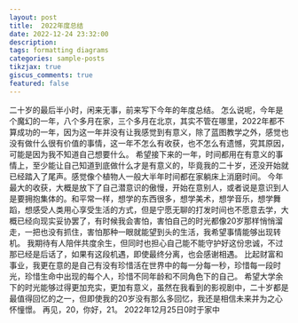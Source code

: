 ```yaml
---
layout: post
title:  2022年度总结
date: 2022-12-24 23:32:00
description: 
tags: formatting diagrams
categories: sample-posts
tikzjax: true
giscus_comments: true
featured: false
---
```

二十岁的最后半小时，闲来无事，前来写下今年的年度总结。
怎么说呢，今年是个魔幻的一年，八个多月在家，三个多月在北京，其实不管在哪里，2022年都不算成功的一年，因为这一年并没有让我感觉到有意义，除了蓝图教学之外，感觉也没有做什么很有价值的事情，这一年不怎么有收获，也不怎么有遗憾，究其原因，可能是因为我不知道自己想要什么。
希望接下来的一年，时间都用在有意义的事情上，至少能让自己知道到底做什么才是有意义的，毕竟我的二十岁，还没开始就已经踏入了尾声。感觉像个植物人一般大半年时间都在家躺床上消磨时间。
今年最大的收获，大概是放下了自己潜意识的傲慢，开始在意别人，或者说是意识到人是要拥抱集体的。和平常一样，想学的东西很多，想学美术，想学音乐，想学舞蹈，想感受人类用心享受生活的方式，但是宁愿无聊的打发时间也不愿意去学，大概已经向现实妥协罢了，有时候我会害怕，害怕自己的时光都像20岁那样悄悄溜走，一把也没有抓住，害怕那种一眼就能望到头的生活，我希望事情能够出现转机。
我期待有人陪伴共度余生，但同时也担心自己能不能守护好这份忠诚，不过那已经是后话了，如果有这段机遇，即使最终分离，也会感谢相遇。
比起财富和事业，我更在意的是自己有没有珍惜活在世界中的每一分每一秒，珍惜每一段时光，珍惜生命中出现的每个人，珍惜不同年龄和不同角色下的自己。
希望大学余下的时光能够过得更加充实，更加有意义，虽然在我看到的影视剧中，二十岁都是最值得回忆的之一，但即使我的20岁没有那么多回忆，我还是相信未来并为之心怀憧憬。
再见，20，你好，21。
2022年12月25日0时于家中